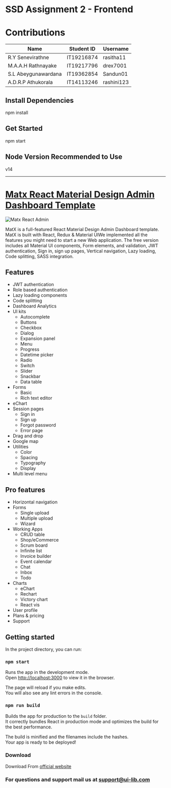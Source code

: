 # SSD Assignment 2 - Frontend

# Contributions 
| Name  | Student ID | Username|
| ------------- | ------------- | -------------|
| R.Y Senevirathne  | IT19216874 | rasitha11 |
| M.A.A.H Rathnayake | IT19217796   | drex7001 |
| S.L Abeygunawardana | IT19362854   | Sandun01 |
| A.D.R.P Athukorala  | IT14113246 | rashini123 |


## Install Dependencies
npm install

## Get Started
npm start

## Node Version Recommended to Use
v14

<hr style="border:2px solid balck">

<h1><a href="https://ui-lib.com/downloads/matx-react-dashboard/">Matx React Material Design Admin Dashboard Template</a></h1>

<img alt="Matx React Admin" src="https://ui-lib.com/wp-content/uploads/edd/2020/01/marx-react.png" />


<p>MatX is a full-featured React Material Design Admin Dashboard template. MatX is built with React, Redux & Material UIWe implemented all the features you might need to start a new Web application. The free version includes all Material UI components, Form elements, and validation, JWT authentication, Sign in, sign up pages,  Vertical navigation, Lazy loading, Code splitting, SASS integration.</p>

<h2>Features</h2>
<ul>
  <li>JWT authentication</li>
  <li>Role based authentication</li>
  <li>Lazy loading components</li>
  <li>Code splitting</li>
  <li>Dashboard Analytics</li>
  <li>UI kits
    <ul>
      <li>Autocomplete</li>
      <li>Buttons</li>
      <li>Checkbox</li>
      <li>Dialog</li>
      <li>Expansion panel</li>
      <li>Menu</li>
      <li>Progress</li>
      <li>Datetime picker</li>
      <li>Radio</li>
      <li>Switch</li>
      <li>Slider</li>
      <li>Snackbar</li>
      <li>Data table</li>
    </ul>
  </li>
  <li>Forms
    <ul>
      <li>Basic</li>
      <li>Rich text editor</li>
    </ul>
  </li>
  <li>eChart</li>
  <li>Session pages
    <ul>
      <li>Sign in</li>
      <li>Sign up</li>
      <li>Forgot password</li>
      <li>Error page</li>
    </ul>
  </li>
  <li>Drag and drop</li>
  <li>Google map</li>
  <li>Utilities
    <ul>
      <li>Color</li>
      <li>Spacing</li>
      <li>Typography</li>
      <li>Display</li>
    </ul>
  </li>
  <li>Multi level menu</li>
</ul>

<h2>Pro features</h2>
<ul>
  <li>Horizontal navigation</li>
  <li>Forms
    <ul>
      <li>Single upload</li>
      <li>Multiple upload</li>
      <li>Wizard</li>
    </ul>
  </li>
  <li>Working Apps
    <ul>
      <li>CRUD table</li>
      <li>Shop/eCommerce</li>
      <li>Scrum board</li>
      <li>Infinite list</li>
      <li>Invoice builder</li>
      <li>Event calendar</li>
      <li>Chat</li>
      <li>Inbox</li>
      <li>Todo</li>
    </ul>
  </li>
  <li>Charts
    <ul>
      <li>eChart</li>
      <li>Rechart</li>
      <li>Victory chart</li>
      <li>React vis</li>
    </ul>
  </li>
 

  <li>User profile</li>
  <li>Plans & pricing</li>
  <li>Support</li>
</ul>

<h2 id="availablescripts">Getting started</h2>

<p>In the project directory, you can run:</p>

<h3 id="npmstart"><code>npm start</code></h3>

<p>Runs the app in the development mode.<br>
Open <a href="http://localhost:3000">http://localhost:3000</a> to view it in the browser.</p>

<p>The page will reload if you make edits.<br>
You will also see any lint errors in the console.</p>

<h3 id="npmrunbuild"><code>npm run build</code></h3>

<p>Builds the app for production to the <code>build</code> folder.<br>
It correctly bundles React in production mode and optimizes the build for the best performance.</p>

<p>The build is minified and the filenames include the hashes.<br>
Your app is ready to be deployed!</p>

<h3>Download</h3>
Download From <a href="https://ui-lib.com/downloads/matx-react-dashboard/">official website</a>

<h3>For questions and support mail us at <a href="mailto:support@ui-lib.com">support@ui-lib.com</a></h3>